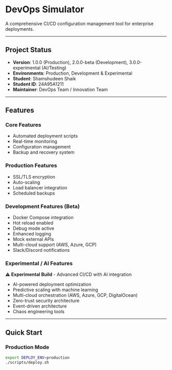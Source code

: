 # DevOps Simulator

A comprehensive CI/CD configuration management tool for enterprise deployments.

---

## Project Status
- **Version**: 1.0.0 (Production), 2.0.0-beta (Development), 3.0.0-experimental (AI/Testing)  
- **Environments**: Production, Development & Experimental  
- **Student**: Shamshudeen Shaik  
- **Student ID**: 24A95A1211  
- **Maintainer**: DevOps Team / Innovation Team  

---

## Features

### Core Features
- Automated deployment scripts  
- Real-time monitoring  
- Configuration management  
- Backup and recovery system  

### Production Features
- SSL/TLS encryption  
- Auto-scaling  
- Load balancer integration  
- Scheduled backups  

### Development Features (Beta)
- Docker Compose integration  
- Hot reload enabled  
- Debug mode active  
- Enhanced logging  
- Mock external APIs  
- Multi-cloud support (AWS, Azure, GCP)  
- Slack/Discord notifications  

### Experimental / AI Features
⚠️ **Experimental Build** - Advanced CI/CD with AI integration  
- AI-powered deployment optimization  
- Predictive scaling with machine learning  
- Multi-cloud orchestration (AWS, Azure, GCP, DigitalOcean)  
- Zero-trust security architecture  
- Event-driven architecture  
- Chaos engineering tools  

---

## Quick Start

### Production Mode
```bash
export DEPLOY_ENV=production
./scripts/deploy.sh